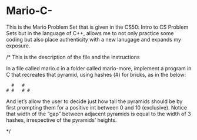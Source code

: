 # Mario-C-
This is the Mario Problem Set that is given in the CS50: Intro to CS Problem Sets but in the language of C++, allows me to not only practice some coding but also place authenticity with a new lanugage and expands my exposure. 


/*
This is the description of the file and the instructions

In a file called mario.c in a folder called mario-more, implement a program in C that recreates that pyramid, using hashes (#) for bricks, as in the below:

      #   #
    # #   # #

And let’s allow the user to decide just how tall the pyramids should be by first prompting them for a positive int between 0 and 10 (exclusive).
Notice that width of the “gap” between adjacent pyramids is equal to the width of 3 hashes, irrespective of the pyramids’ heights.

*/
